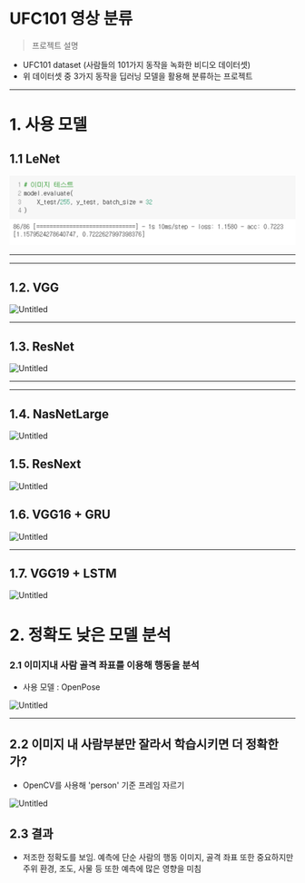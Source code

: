# UFC101 영상 분류

> 프로젝트 설명
> 
- UFC101 dataset (사람들의 101가지 동작을 녹화한 비디오 데이터셋)
- 위 데이터셋 중 3가지 동작을 딥러닝 모델을 활용해 분류하는 프로젝트

---

# 1. 사용 모델

## 1.1 LeNet

![Untitled](Untitled.png)

---

---

## 1.2. VGG

![Untitled](UFC101%20%E1%84%8B%E1%85%A7%E1%86%BC%E1%84%89%E1%85%A1%E1%86%BC%20%E1%84%87%E1%85%AE%E1%86%AB%E1%84%85%E1%85%B2%20b1bce161313a49049d8633e846594ca9/Untitled%201.png)

---

## 1.3. ResNet

![Untitled](UFC101%20%E1%84%8B%E1%85%A7%E1%86%BC%E1%84%89%E1%85%A1%E1%86%BC%20%E1%84%87%E1%85%AE%E1%86%AB%E1%84%85%E1%85%B2%20b1bce161313a49049d8633e846594ca9/Untitled%202.png)

---

---

## 1.4. NasNetLarge

![Untitled](UFC101%20%E1%84%8B%E1%85%A7%E1%86%BC%E1%84%89%E1%85%A1%E1%86%BC%20%E1%84%87%E1%85%AE%E1%86%AB%E1%84%85%E1%85%B2%20b1bce161313a49049d8633e846594ca9/Untitled%203.png)

## 1.5. ResNext

![Untitled](UFC101%20%E1%84%8B%E1%85%A7%E1%86%BC%E1%84%89%E1%85%A1%E1%86%BC%20%E1%84%87%E1%85%AE%E1%86%AB%E1%84%85%E1%85%B2%20b1bce161313a49049d8633e846594ca9/Untitled%204.png)

## 1.6. VGG16 + GRU

![Untitled](UFC101%20%E1%84%8B%E1%85%A7%E1%86%BC%E1%84%89%E1%85%A1%E1%86%BC%20%E1%84%87%E1%85%AE%E1%86%AB%E1%84%85%E1%85%B2%20b1bce161313a49049d8633e846594ca9/Untitled%205.png)

---

## 1.7. VGG19 + LSTM

![Untitled](UFC101%20%E1%84%8B%E1%85%A7%E1%86%BC%E1%84%89%E1%85%A1%E1%86%BC%20%E1%84%87%E1%85%AE%E1%86%AB%E1%84%85%E1%85%B2%20b1bce161313a49049d8633e846594ca9/Untitled%206.png)

# 2. 정확도 낮은 모델 분석

### 2.1 이미지내 사람 골격 좌표를 이용해 행동을 분석

- 사용 모델 : OpenPose

![Untitled](UFC101%20%E1%84%8B%E1%85%A7%E1%86%BC%E1%84%89%E1%85%A1%E1%86%BC%20%E1%84%87%E1%85%AE%E1%86%AB%E1%84%85%E1%85%B2%20b1bce161313a49049d8633e846594ca9/Untitled%207.png)

---

## 2.2 이미지 내 사람부분만 잘라서 학습시키면 더 정확한가?

- OpenCV를 사용해 'person' 기준 프레임 자르기

![Untitled](UFC101%20%E1%84%8B%E1%85%A7%E1%86%BC%E1%84%89%E1%85%A1%E1%86%BC%20%E1%84%87%E1%85%AE%E1%86%AB%E1%84%85%E1%85%B2%20b1bce161313a49049d8633e846594ca9/Untitled%208.png)

## 2.3 결과

- 저조한 정확도를 보임. 예측에  단순 사람의 행동 이미지, 골격 좌표 또한 중요하지만 주위 환경, 조도, 사물 등 또한 예측에 많은 영향을 미침
